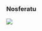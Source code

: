 ### Nosferatu

![](![image](https://github.com/user-attachments/assets/f93e5b90-d04e-4f1b-a239-9ef371b5cd27)
)
<!--
**RenatinhaXpp/RenatinhaXpp** is a ✨ _special_ ✨ repository because its `README.md` (this file) appears on your GitHub profile.

Here are some ideas to get you started:

- 🔭 I’m currently working on ...
- 🌱 I’m currently learning ...
- 👯 I’m looking to collaborate on ...
- 🤔 I’m looking for help with ...
- 💬 Ask me about ...
- 📫 How to reach me: ...
- 😄 Pronouns: ...
- ⚡ Fun fact: ...
-->

